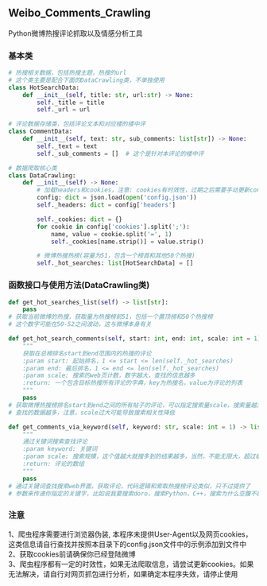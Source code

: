 ## Weibo_Comments_Crawling  
Python微博热搜评论抓取以及情感分析工具

### 基本类  
```Python
# 热搜相关数据，包括热搜主题，热搜的url
# 这个类主要是配合下面的DataCrawling类，不单独使用
class HotSearchData:
    def __init__(self, title: str, url:str) -> None:
        self._title = title
        self._url = url
```
```Python
# 评论数据存储类，包括评论文本和对应楼的楼中评
class CommentData:
    def __init__(self, text: str, sub_comments: list[str]) -> None:
        self._text = text
        self._sub_comments = []  # 这个是针对本评论的楼中评
```
```Python
# 数据爬取核心类
class DataCrawling:
    def __init__(self) -> None:
        # 加载headers和cookies，注意: cookies有时效性，过期之后需要手动更新config.json配置文件
        config: dict = json.load(open('config.json'))
        self._headers: dict = config['headers']

        self._cookies: dict = {}
        for cookie in config['cookies'].split(';'):
            name, value = cookie.split('=', 1)
            self._cookies[name.strip()] = value.strip()

        # 微博热搜热榜(容量为51，包含一个榜首和其他50个热搜)
        self._hot_searches: list[HotSearchData] = []
```
### 函数接口与使用方法(DataCrawling类)  
```Python
def get_hot_searches_list(self) -> list[str]:
    pass
# 获取当前微博的热搜，获取量为热搜榜前51，包括一个置顶榜和50个热搜榜
# 这个数字可能在50-52之间波动，这与微博本身有关
```
```Python
def get_hot_search_comments(self, start: int, end: int, scale: int = 1) -> dict[str: list[CommentData]]:
    """
    获取在总榜排名start到end范围内的热搜的评论
    :param start: 起始排名，1 <= start <= len(self._hot_searches)
    :param end: 最后排名，1 <= end <= len(self._hot_searches)
    :param scale: 搜索的web页计数，数字越大，查找的信息越多
    :return: 一个包含目标热搜所有评论的字典，key为热搜名，value为评论的列表
    """
    pass
# 获取微博热搜榜排名start到end之间的所有帖子的评论，可以指定搜索量scale，搜索量越大
# 查找的数据越多，注意，scale过大可能导致搜索相关性降低
```
```Python
def get_comments_via_keyword(self, keyword: str, scale: int = 1) -> list[CommentData]:
    """
    通过关键词搜索查找评论
    :param keyword: 关键词
    :param scale: 搜索规模，这个值越大就搜多到的结果越多，当然，不能无限大，超过临界值，搜索的信息量不再增加
    :return: 评论的数组
    """
    pass
# 通过关键词查找搜索web界面，获取评论，代码逻辑和索取热搜榜评论类似，只不过提供了
# 参数来传递你指定的关键字，比如说我要搜索doro，搜索Python，C++，搜索为什么空腹不能吃饭，都是可以的
```

### 注意  
1、爬虫程序需要进行浏览器伪装, 本程序未提供User-Agent以及网页cookies，这类信息请自行查找并按照本目录下的config.json文件中的示例添加到文件中  
2、获取cookies前请确保你已经登陆微博  
3、爬虫程序都有一定的时效性，如果无法爬取信息，请尝试更新cookies。如果无法解决，请自行对网页抓包进行分析，如果确定本程序失效，请停止使用

